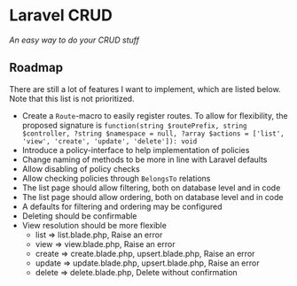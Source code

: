 # Laravel CRUD
_An easy way to do your CRUD stuff_


## Roadmap
There are still a lot of features I want to implement, which are listed below. Note that this list is not prioritized.

- Create a `Route`-macro to easily register routes. To allow for flexibility, the proposed signature is `function(string $routePrefix, string $controller, ?string $namespace = null, ?array $actions = ['list', 'view', 'create', 'update', 'delete']): void`
- Introduce a policy-interface to help implementation of policies
- Change naming of methods to be more in line with Laravel defaults
- Allow disabling of policy checks
- Allow checking policies through `BelongsTo` relations
- The list page should allow filtering, both on database level and in code
- The list page should allow ordering, both on database level and in code
- A defaults for filtering and ordering may be configured
- Deleting should be confirmable
- View resolution should be more flexible
  - list => list.blade.php, Raise an error
  - view => view.blade.php, Raise an error
  - create => create.blade.php, upsert.blade.php, Raise an error
  - update => update.blade.php, upsert.blade.php, Raise an error
  - delete => delete.blade.php, Delete without confirmation
